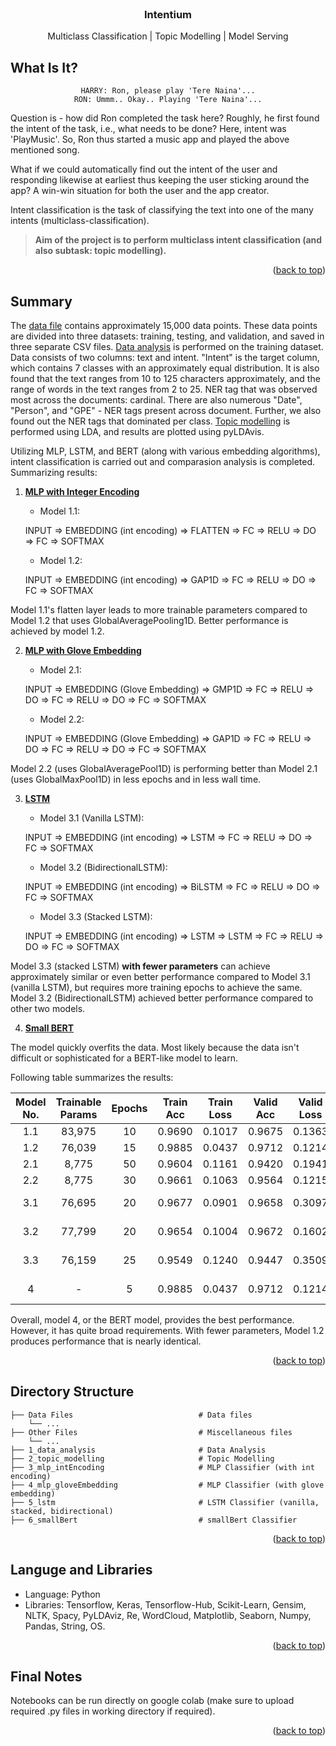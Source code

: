 <!-- PROJECT NAME -->

<br />
<div align="center">
  <h3 align="center">Intentium</h3>
  <p align="center">
    Multiclass Classification | Topic Modelling | Model Serving
  </p>
</div>

<!-- ABOUT PROJECT -->
## What Is It?
<div align="center">

    HARRY: Ron, please play 'Tere Naina'...
    RON: Ummm.. Okay.. Playing 'Tere Naina'...
    
</div>

Question is - how did Ron completed the task here? Roughly, he first found the intent of the task, i.e., what needs to be done? Here, intent was 'PlayMusic'. So, Ron thus started a music app and played the above mentioned song.

What if we could automatically find out the intent of the user and responding likewise at earliest thus keeping the user sticking around the app? A win-win situation for both the user and the app creator.

Intent classification is the task of classifying the text into one of the many intents (multiclass-classification).

> <b>Aim of the project is to perform multiclass intent classification (and also subtask: topic modelling).</b>

<p align="right">(<a href="#top">back to top</a>)</p>


<!-- PROJECT SUMMARY -->
## Summary

The <a href="Data">data file</a> contains approximately 15,000 data points. These data points are divided into three datasets: training, testing, and validation, and saved in three separate CSV files. <a href="1_data_analysis.ipynb">Data analysis</a> is performed on the training dataset. Data consists of two columns: text and intent. "Intent" is the target column, which contains 7 classes with an approximately equal distribution. It is also found that the text ranges from 10 to 125 characters approximately, and the range of words in the text ranges from 2 to 25. NER tag that was observed most across the documents: cardinal. There are also numerous "Date", "Person", and "GPE" - NER tags present across document. Further, we also found out the NER tags that dominated per class. <a href="2_topic_modelling.ipynb">Topic modelling</a> is performed using LDA, and results are plotted using pyLDAvis.

Utilizing MLP, LSTM, and BERT (along with various embedding algorithms), intent classification is carried out and comparasion analysis is completed. Summarizing results:

1.  <a href="3_mlp_intEncoding.ipynb"><b>MLP with Integer Encoding</b></a>

    * Model 1.1:
    
    INPUT => EMBEDDING (int encoding) => FLATTEN => FC => RELU => DO => FC => SOFTMAX


    * Model 1.2:

    INPUT => EMBEDDING (int encoding) => GAP1D => FC => RELU => DO => FC => SOFTMAX

Model 1.1's flatten layer leads to more trainable parameters compared to Model 1.2 that uses GlobalAveragePooling1D. Better performance is achieved by model 1.2.

2.   <a href="4_mlp_gloveEmbedding.ipynb"><b>MLP with Glove Embedding</b></a>
    
      * Model 2.1:
    
      INPUT => EMBEDDING (Glove Embedding) => GMP1D => FC => RELU => DO => FC => RELU => DO => FC => SOFTMAX
    
      * Model 2.2:
    
      INPUT => EMBEDDING (Glove Embedding) => GAP1D => FC => RELU => DO => FC => RELU => DO => FC => SOFTMAX
    
Model 2.2 (uses GlobalAveragePool1D) is performing better than Model 2.1 (uses GlobalMaxPool1D) in less epochs and in less wall time.

3.   <a href="5_lstm.ipynb"><b>LSTM</b></a>

      * Model 3.1 (Vanilla LSTM):

      INPUT => EMBEDDING (int encoding) => LSTM => FC => RELU => DO => FC => SOFTMAX
    
      * Model 3.2 (BidirectionalLSTM):

      INPUT => EMBEDDING (int encoding) => BiLSTM => FC => RELU => DO => FC => SOFTMAX

      * Model 3.3 (Stacked LSTM):

      INPUT => EMBEDDING (int encoding) => LSTM => LSTM => FC => RELU => DO => FC => SOFTMAX

Model 3.3 (stacked LSTM) <b>with fewer parameters</b> can achieve approximately similar or even better performance compared to Model 3.1 (vanilla LSTM), but requires more training epochs to achieve the same. Model 3.2 (BidirectionalLSTM) achieved better performance compared to other two models.

4. <a href="6_smallBERT.ipynb"><b>Small BERT</b></a> 

The model quickly overfits the data. Most likely because the data isn't difficult or sophisticated for a BERT-like model to learn.

Following table summarizes the results:

<div align="center">

Model No. | Trainable Params | Epochs| Train Acc | Train Loss | Valid Acc | Valid Loss | Test Acc | Test Loss | Wall Time
:----------------: | :----------------: | :----------------: | :----------------: | :----------------: | :----------------: | :----------------: | :----------------: | :----------------: | :----------------:
1.1 | 83,975 | 10 | 0.9690 | 0.1017 | 0.9675 | 0.1363 | 0.9671 | 0.1276 | 9.2s
1.2 | 76,039 | 15 | 0.9885 | 0.0437 | 0.9712 | 0.1214 | 0.9710 | 0.1055 | 12.9s
2.1 | 8,775 | 50 | 0.9604 | 0.1161 | 0.9420 | 0.1941 | 0.9406 | 0.2205 | 36.8s
2.2 | 8,775 | 30 | 0.9661 | 0.1063 | 0.9564 | 0.1215 | 0.9562 | 0.1206 | 22.1s
3.1 | 76,695 | 20 | 0.9677 | 0.0901 | 0.9658 | 0.3097 | 0.9617 | 0.3599 | 5min 31s
3.2 | 77,799 | 20 | 0.9654 | 0.1004 | 0.9672 | 0.1602 | 0.9632 | 0.2153 | 7min 29s
3.3 | 76,159 | 25 | 0.9549 | 0.1240 | 0.9447 | 0.3509 | 0.9499 | 0.3423 | 11min 29s
4 | - | 5 | 0.9885 | 0.0437 | 0.9712 | 0.1214 | 0.9757 | 0.1063 | 2min 33s

</div>

Overall, model 4, or the BERT model, provides the best performance. However, it has quite broad requirements. With fewer parameters, Model 1.2 produces performance that is nearly identical. 

<p align="right">(<a href="#top">back to top</a>)</p>


<!-- Project Directory Structure -->
## Directory Structure
```
├── Data Files                            # Data files              
    └── ...         
├── Other Files                           # Miscellaneous files
    └── ...
├── 1_data_analysis                       # Data Analysis
├── 2_topic_modelling                     # Topic Modelling
├── 3_mlp_intEncoding                     # MLP Classifier (with int encoding)
├── 4_mlp_gloveEmbedding                  # MLP Classifier (with glove embedding)
├── 5_lstm                                # LSTM Classifier (vanilla, stacked, bidirectional)
├── 6_smallBert                           # smallBert Classifier
```

<p align="right">(<a href="#top">back to top</a>)</p>


<!-- Tools and Libraries used -->
## Languge and Libraries

*   Language: Python
*   Libraries: Tensorflow, Keras, Tensorflow-Hub, Scikit-Learn, Gensim, NLTK, Spacy, PyLDAviz, Re, WordCloud, Matplotlib, Seaborn, Numpy, Pandas, String, OS.

<p align="right">(<a href="#top">back to top</a>)</p>

<!-- Final Notes -->
## Final Notes

Notebooks can be run directly on google colab (make sure to upload required .py files in working directory if required).

<p align="right">(<a href="#top">back to top</a>)</p>

